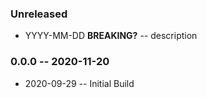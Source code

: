 ### Unreleased

- YYYY-MM-DD **BREAKING?** -- description

### 0.0.0 -- 2020-11-20

- 2020-09-29 -- Initial Build
